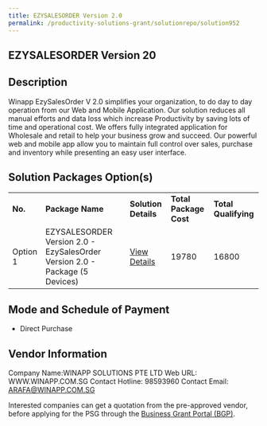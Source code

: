 ```yaml
---
title: EZYSALESORDER Version 2.0
permalink: /productivity-solutions-grant/solutionrepo/solution952
---
```


## EZYSALESORDER Version 20

## Description

Winapp EzySalesOrder V 2.0  simplifies your organization, to do day to day operation from our Web and Mobile Application. Our solution reduces all manual efforts and data loss which increase Productivity by saving lots of time and operational cost. We offers fully integrated application for Wholesale and retail to help your business grow and succeed. Our powerful web and mobile app allow you to maintain full control over sales, purchase and inventory while presenting an easy user interface.

## Solution Packages Option(s)

<table>
<tr>
<td><b>No.</b></td>
<td><b>Package Name</b></td>
<td><b>Solution Details</b></td>
<td><b>Total Package Cost</b></td>
<td><b>Total Qualifying</b></td>
</tr>
<tr>
<td>Option 1</td>
<td>EZYSALESORDER Version 2.0 - EzySalesOrder Version 2.0 - Package (5 Devices)</td>
<td><a href='https://www.gobusiness.gov.sg/images/psg/Desensitised_WINAPP_20200264_Annex_3_Part_2.pdf'>View Details</a></td>
<td>19780</td>
<td>16800</td>
</tr>
</table>

## Mode and Schedule of Payment

 - Direct Purchase

## Vendor Information

 Company Name:WINAPP SOLUTIONS PTE LTD 
Web URL: WWW.WINAPP.COM.SG 
Contact Hotline: 98593960 
Contact Email: ARAFA@WINAPP.COM.SG 


Interested companies can get a quotation from the pre-approved vendor, before applying for the PSG through the <a href='https://www.businessgrants.gov.sg/'>Business Grant Portal (BGP)</a>.

<script src="/jquery/resize-tables.js"></script>
